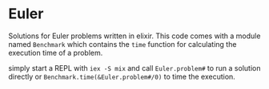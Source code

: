 # Euler

Solutions for Euler problems written in elixir. This code comes with a module named `Benchmark` which contains the `time` function for calculating the execution time of a problem.

simply start a REPL with `iex -S mix` and call `Euler.problem#` to run a solution directly or `Benchmark.time(&Euler.problem#/0)` to time the execution.